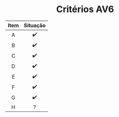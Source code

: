 <div align="center">
  <h1>Critérios AV6</h1>
  
  
  Item | Situação |
  :----: | :----: |
  A      |    ✔️ |
  B      |    ✔️ | 
  C      |    ✔️ |
  D      |    ✔️ |
  E      |    ✔️ |
  F      |    ✔️ |
  G      |    ✔️ |
  H      |    ? |
</div>
